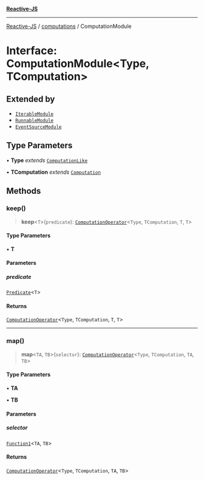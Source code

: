 [**Reactive-JS**](../../README.md)

***

[Reactive-JS](../../README.md) / [computations](../README.md) / ComputationModule

# Interface: ComputationModule\<Type, TComputation\>

## Extended by

- [`IterableModule`](../Iterable/interfaces/IterableModule.md)
- [`RunnableModule`](../Runnable/interfaces/RunnableModule.md)
- [`EventSourceModule`](../../events/EventSource/interfaces/EventSourceModule.md)

## Type Parameters

• **Type** *extends* [`ComputationLike`](ComputationLike.md)

• **TComputation** *extends* [`Computation`](Computation.md)

## Methods

### keep()

> **keep**\<`T`\>(`predicate`): [`ComputationOperator`](../type-aliases/ComputationOperator.md)\<`Type`, `TComputation`, `T`, `T`\>

#### Type Parameters

• **T**

#### Parameters

##### predicate

[`Predicate`](../../functions/type-aliases/Predicate.md)\<`T`\>

#### Returns

[`ComputationOperator`](../type-aliases/ComputationOperator.md)\<`Type`, `TComputation`, `T`, `T`\>

***

### map()

> **map**\<`TA`, `TB`\>(`selector`): [`ComputationOperator`](../type-aliases/ComputationOperator.md)\<`Type`, `TComputation`, `TA`, `TB`\>

#### Type Parameters

• **TA**

• **TB**

#### Parameters

##### selector

[`Function1`](../../functions/type-aliases/Function1.md)\<`TA`, `TB`\>

#### Returns

[`ComputationOperator`](../type-aliases/ComputationOperator.md)\<`Type`, `TComputation`, `TA`, `TB`\>

